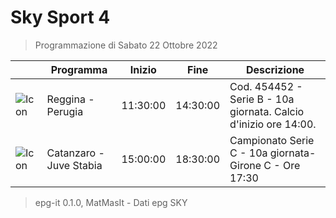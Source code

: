 # Sky Sport 4
> Programmazione di Sabato 22 Ottobre 2022

||Programma|Inizio|Fine|Descrizione|
|---|---|---|---|---|
|![Icon](https://guidatv.sky.it/uuid/b44c7008-2b37-4cb9-b5bc-4e18bc97c4c2/cover?md5ChecksumParam=f4a60f66e75cd855a82c789cc367dc38)|Reggina - Perugia|11:30:00|14:30:00|Cod. 454452 - Serie B - 10a giornata. Calcio d&#039;inizio ore 14:00.
|![Icon](https://guidatv.sky.it/uuid/47d4f0be-9c7c-49cf-912b-4e8c4654223a/cover?md5ChecksumParam=8a759733f32177745504ccf6df869830)|Catanzaro - Juve Stabia|15:00:00|18:30:00|Campionato Serie C - 10a giornata- Girone C - Ore 17:30



 > epg-it 0.1.0, MatMasIt - Dati epg SKY